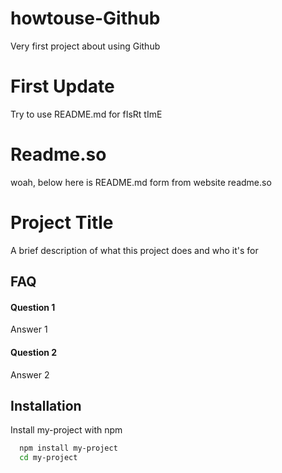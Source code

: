 # howtouse-Github
Very first project about using Github

# First Update
Try to use README.md for fIsRt tImE

# Readme.so
woah, below here is README.md form from website readme.so 

# Project Title

A brief description of what this project does and who it's for


## FAQ

#### Question 1

Answer 1

#### Question 2

Answer 2


## Installation

Install my-project with npm

```bash
  npm install my-project
  cd my-project
```
